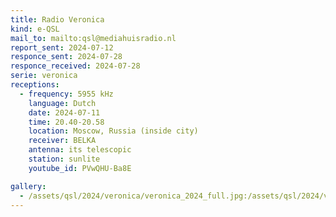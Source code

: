 ```yaml
---
title: Radio Veronica
kind: e-QSL
mail_to: mailto:qsl@mediahuisradio.nl
report_sent: 2024-07-12
responce_sent: 2024-07-28
responce_received: 2024-07-28
serie: veronica
receptions:
  - frequency: 5955 kHz
    language: Dutch
    date: 2024-07-11
    time: 20.40-20.58
    location: Moscow, Russia (inside city)
    receiver: BELKA
    antenna: its telescopic
    station: sunlite
    youtube_id: PVwQHU-Ba8E

gallery:
  - /assets/qsl/2024/veronica/veronica_2024_full.jpg:/assets/qsl/2024/veronica/veronica_2024_small.jpg
---
```

